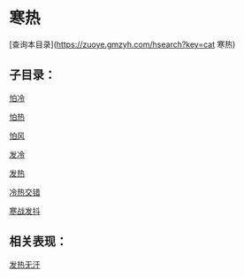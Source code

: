 # 寒热
[查询本目录](https://zuoye.gmzyh.com/hsearch?key=cat 寒热)

## 子目录：
[怕冷](https://www.gmzyjc.com/read/biaoxian/cat_怕冷.md)
[怕热](https://www.gmzyjc.com/read/biaoxian/cat_怕热.md)
[怕风](https://www.gmzyjc.com/read/biaoxian/cat_怕风.md)
[发冷](https://www.gmzyjc.com/read/biaoxian/cat_发冷.md)
[发热](https://www.gmzyjc.com/read/biaoxian/cat_发热.md)
[冷热交错](https://www.gmzyjc.com/read/biaoxian/cat_冷热交错.md)
[寒战发抖](https://www.gmzyjc.com/read/biaoxian/cat_寒战发抖.md)
## 相关表现：

[发热无汗](https://zuoye.gmzyh.com/search?key=发热无汗)